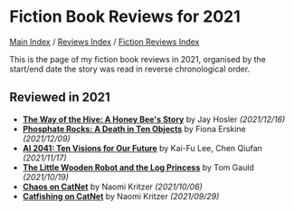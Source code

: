 # Fiction Book Reviews for 2021

[Main Index](../../../README.md) / [Reviews Index](../../README.md) / [Fiction Reviews Index](../README.md)

This is the page of my fiction book reviews in 2021, organised by the start/end date the story was read in reverse chronological order.

## Reviewed in 2021
- [**The Way of the Hive: A Honey Bee's Story**](20211216-WayOfTheHive.md) by Jay Hosler *(2021/12/16)*
- [**Phosphate Rocks: A Death in Ten Objects**](20211209-PhosphateRocks.md) by Fiona Erskine *(2021/12/09)*
- [**AI 2041: Ten Visions for Our Future**](20211117-AI2041.md) by Kai-Fu Lee, Chen Qiufan *(2021/11/17)*
- [**The Little Wooden Robot and the Log Princess**](20211019-LittleWoodenRobot.md) by Tom Gauld *(2021/10/19)*
- [**Chaos on CatNet**](20211006-ChaosOnCatNet.md) by Naomi Kritzer *(2021/10/06)*
- [**Catfishing on CatNet**](20210929-CatfishingOnCatNet.md) by Naomi Kritzer *(2021/09/29)*
